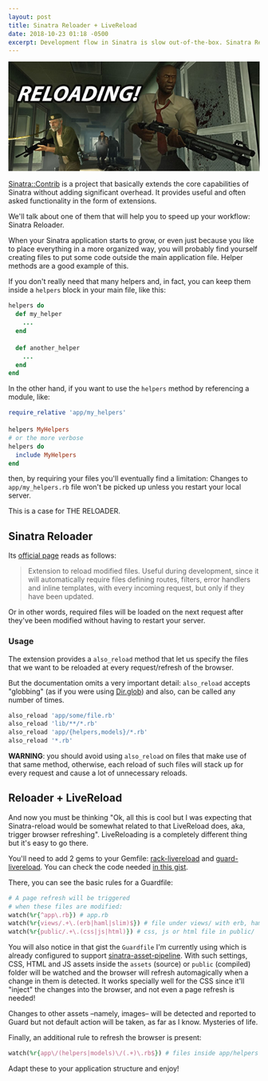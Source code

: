 ```yaml
---
layout: post
title: Sinatra Reloader + LiveReload
date: 2018-10-23 01:18 -0500
excerpt: Development flow in Sinatra is slow out-of-the-box. Sinatra Reloader surely is fast, but we can go faster.
---
```

<img class="post-frontimage" src="/assets/img/reloading.jpg" alt="RELOADING!">

[Sinatra::Contrib](http://sinatrarb.com/contrib/) is a project that basically extends the core capabilities of Sinatra without adding significant overhead. It provides useful and often asked functionality in the form of extensions.

We'll talk about one of them that will help you to speed up your workflow: Sinatra Reloader.

When your Sinatra application starts to grow, or even just because you like to place everything in a more organized way, you will probably find yourself creating files to put some code outside the main application file. Helper methods are a good example of this.

If you don't really need that many helpers and, in fact, you can keep them inside a `helpers` block in your main file, like this:

```ruby
helpers do
  def my_helper
    ...
  end

  def another_helper
    ...
  end
end
```

In the other hand, if you want to use the `helpers` method by referencing a module, like:

```ruby
require_relative 'app/my_helpers'

helpers MyHelpers
# or the more verbose
helpers do
  include MyHelpers
end
```

then, by requiring your files you'll eventually find a limitation: Changes to `app/my_helpers.rb` file won't be picked up unless you restart your local server.

This is a case for THE RELOADER.

## Sinatra Reloader

Its [official page](http://sinatrarb.com/contrib/reloader) reads as follows:

> Extension to reload modified files. Useful during development, since it will automatically require files defining routes, filters, error handlers and inline templates, with every incoming request, but only if they have been updated.

Or in other words, required files will be loaded on the next request after they've been modified without having to restart your server.

### Usage

The extension provides a `also_reload` method that let us specify the files that we want to be reloaded at every request/refresh of the browser.

But the documentation omits a very important detail: `also_reload` accepts "globbing" (as if you were using [Dir.glob](https://ruby-doc.org/core-2.2.3/Dir.html#method-c-glob)) and also, can be called any number of times.

```ruby
also_reload 'app/some/file.rb'
also_reload 'lib/**/*.rb'
also_reload 'app/{helpers,models}/*.rb'
also_reload '*.rb'
```

**WARNING**: you should avoid using `also_reload` on files that make use of that same method, otherwise, each reload of such files will stack up for every request and cause a lot of unnecessary reloads.

## Reloader + LiveReload

And now you must be thinking "Ok, all this is cool but I was expecting that Sinatra-reload would be somewhat related to that LiveReload does, aka, trigger browser refreshing". LiveReloading is a completely different thing but it's easy to go there.

You'll need to add 2 gems to your Gemfile: [rack-livereload](https://github.com/onesupercoder/rack-livereload) and [guard-livereload](https://github.com/guard/guard-livereload). You can check the code needed [in this gist](https://gist.github.com/dportalesr/de535477362963dcdfc7cc402b9a1665).

There, you can see the basic rules for a Guardfile:

```ruby
# A page refresh will be triggered
# when these files are modified:
watch(%r{^app\.rb}) # app.rb
watch(%r{views/.+\.(erb|haml|slim)$}) # file under views/ with erb, haml or slim extension
watch(%r{public/.+\.(css|js|html)}) # css, js or html file in public/
```

You will also notice in that gist the `Guardfile` I'm currently using which is already configured to support [sinatra-asset-pipeline](https://github.com/kalasjocke/sinatra-asset-pipeline). With such settings, CSS, HTML and JS assets inside the `assets` (source) or `public` (compiled) folder will be watched and the browser will refresh automagically when a change in them is detected. It works specially well for the CSS since it'll "inject" the changes into the browser, and not even a page refresh is needed!

Changes to other assets –namely, images– will be detected and reported to Guard but not default action will be taken, as far as I know. Mysteries of life.

Finally, an additional rule to refresh the browser is present:

```ruby
watch(%r{app\/(helpers|models)\/(.+)\.rb$}) # files inside app/helpers & app/models subfolders
```

Adapt these to your application structure and enjoy!
